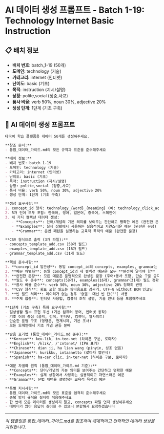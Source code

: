 # AI 데이터 생성 프롬프트 - Batch 1-19: Technology Internet Basic Instruction

## 📋 배치 정보
- **배치 번호**: batch_1-19 (50개)
- **도메인**: technology (기술)
- **카테고리**: internet (인터넷)
- **난이도**: basic (기초)
- **목적**: instruction (지시/설명)
- **상황**: polite,social (정중,사교)
- **품사 비율**: verb 50%, noun 30%, adjective 20%
- **생성 단계**: 1단계 (기초 구축)

## 🎯 AI 데이터 생성 프롬프트

```markdown
다국어 학습 플랫폼용 데이터 50개를 생성해주세요.

**참조 문서:**
- 통합_데이터_가이드.md의 모든 규칙과 표준을 준수해주세요

**배치 정보:**
- 배치 번호: batch_1-19
- 도메인: technology (기술)
- 카테고리: internet (인터넷)
- 난이도: basic (기초)
- 목적: instruction (지시/설명)
- 상황: polite,social (정중,사교)
- 품사 비율: verb 50%, noun 30%, adjective 20%
- 생성 단계: 1단계 (기초 구축)

**생성 요구사항:**
1. concept_id 형식: technology_{word}_{meaning} (예: technology_click_action)
2. 5개 언어 모두 포함: 한국어, 영어, 일본어, 중국어, 스페인어
3. 세 가지 컬렉션 데이터 생성:
   - **Concepts**: 단어/개념의 기본 의미를 보여주는 간단하고 명확한 예문 (완전한 문장)
   - **Examples**: 실제 상황에서 사용하는 실용적이고 자연스러운 예문 (완전한 문장)
   - **Grammar**: 문법 패턴을 설명하는 교육적 목적의 예문 (완전한 문장)

**CSV 형식으로 출력 (3개 파일):**
- concepts_template_add.csv (58개 필드)
- examples_template_add.csv (16개 필드)
- grammar_template_add.csv (31개 필드)

**핵심 준수사항:**
1. **concept_id 일관성**: 동일 concept_id의 concepts, examples, grammar는 반드시 **같은 단어** 사용
2. **예문 차별화**: 동일 concept_id의 세 컬렉션 예문은 모두 **완전히 달라야 함**
3. **완전한 문장**: 모든 예문은 문법적으로 완성된 문장 (주어+동사 포함, 단순 구문 금지)
4. **필드 수 준수**: concepts(58개), examples(16개), grammar(31개) 필드 정확히 맞춤
5. **품사 비율 준수**: verb 50%, noun 30%, adjective 20% 정확히 반영
6. **CSV 형식**: 쉼표 포함 필드는 쌍따옴표로 감싸기, UTF-8 without BOM 인코딩
7. **빈 필드 처리**: 데이터가 없는 경우 '없음' 대신 빈 칸("") 사용
8. **주제 집중**: 인터넷 사용법, 컴퓨터 조작 설명, 기술 안내 등을 포함해주세요

**1단계 (기초 구축) 특화 요구사항:**
- 일상생활 필수 표현 우선 (기본 컴퓨터 용어, 인터넷 동작)
- 기초 어휘 중심 (클릭, 검색, 인터넷, 컴퓨터, 웹사이트)
- 단순한 문법 구조 (명령문, 현재시제, 기본 조사)
- 모든 도메인에서 기초 개념 균등 분배

**발음 표기법 (통합_데이터_가이드.md 준수):**
- **Korean**: keu-lik, in-teo-net (하이픈 구분, 로마자)
- **English**: /klɪk/, /ˈɪntənet/ (IPA 표기)
- **Chinese**: dian ji, hu lian wang (pinyin, 성조 없음)
- **Japanese**: kurikku, intaanetto (로마자 헵번식)
- **Spanish**: ha-cer clic, in-ter-net (하이픈 구분, 로마자)

**예문 차별화 원칙 (통합_데이터_가이드.md 기준):**
- **Concepts**: 단어/개념의 기본 의미를 보여주는 간단하고 명확한 예문
- **Examples**: 실제 상황에서 사용하는 실용적이고 자연스러운 예문
- **Grammar**: 문법 패턴을 설명하는 교육적 목적의 예문

**특별 지시사항:**
- 통합_데이터_가이드.md의 모든 표준을 엄격히 준수해주세요
- 중복 방지 규칙을 철저히 적용해주세요
- 한 번에 모든 데이터를 생성하지 말고, concepts 파일 먼저 생성해주세요
- 데이터가 많아 응답이 길어질 수 있으니 분할해서 요청하겠습니다
```

---

_이 템플릿은 통합_데이터_가이드.md를 참조하여 체계적이고 전략적인 데이터 생성을 지원합니다._
